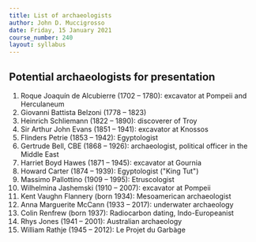 ```yaml
---
title: List of archaeologists
author: John D. Muccigrosso
date: Friday, 15 January 2021
course_number: 240
layout: syllabus
---
```


## Potential archaeologists for presentation

1. Roque Joaquín de Alcubierre (1702 – 1780): excavator at Pompeii and Herculaneum
1. Giovanni Battista Belzoni (1778 – 1823)
1. Heinrich Schliemann (1822 – 1890): discoverer of Troy
1. Sir Arthur John Evans (1851 – 1941): excavator at Knossos
1. Flinders Petrie (1853 – 1942): Egyptologist
1. Gertrude Bell, CBE (1868 – 1926): archaeologist, political officer in the Middle East
1. Harriet Boyd Hawes (1871 – 1945): excavator at Gournia
1. Howard Carter (1874 – 1939): Egyptologist ("King Tut")
1. Massimo Pallottino (1909 – 1995): Etruscologist
1. Wilhelmina Jashemski (1910 – 2007): excavator at Pompeii
1. Kent Vaughn Flannery (born 1934): Mesoamerican archaeologist
1. Anna Marguerite McCann (1933 – 2017): underwater archaeology
1. Colin Renfrew (born 1937): Radiocarbon dating, Indo-Europeanist
1. Rhys Jones (1941 – 2001): Australian archaeology
1. William Rathje (1945 – 2012): Le Projet du Garbàge
